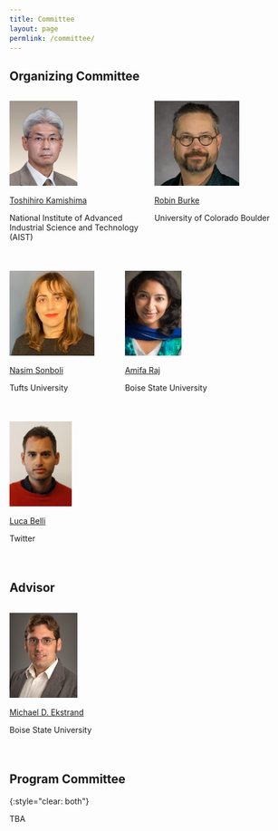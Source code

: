 ```yaml
---
title: Committee
layout: page
permlink: /committee/
---
```

## Organizing Committee


<div style="margin-bottom: 3ex; max-width: 50%; min-width: 200px; display: inline-block;  vertical-align: top">
<p><img src="kamishima.jpg" style="height:150px"></p>
<p><a href="https://www.kamishima.net/">Toshihiro Kamishima</a></p>
<p>National Institute of Advanced Industrial Science and Technology (AIST)</p>
</div>

<div style="margin-bottom: 3ex; max-width: 50%; min-width: 200px; display: inline-block;  vertical-align: top">
<p><img src="burkerobincub.jpeg" style="height:150px"></p>
<p><a href="https://www.colorado.edu/cmci/people/college-leadership/robin-burke">Robin Burke</a></p>
<p>University of Colorado Boulder</p>
</div>

<div style="margin-bottom: 3ex; max-width: 50%; min-width: 200px; display: inline-block;  vertical-align: top">
<p><img src="nassim.jpeg" style="height:150px"></p>
<p><a href="https://www.linkedin.com/in/nasimsonboli/">Nasim Sonboli</a></p>
<p>Tufts University</p>
</div>

<div style="margin-bottom: 3ex; max-width: 50%; min-width: 200px; display: inline-block;  vertical-align: top">
<p><img src="amifa.jpeg" style="height:150px"></p>
<p><a href="https://amifaraj.github.io/">Amifa Raj</a></p>
<p>Boise State University</p>
</div>

<div style="margin-bottom: 3ex; max-width: 50%; min-width: 200px; display: inline-block;  vertical-align: top">
<p><img src="lucab.jpeg" style="height:150px"></p>
<p><a href="https://twitter.com/__lucab">Luca Belli</a></p>
<p>Twitter</p>
</div>


## Advisor

<div style="margin-bottom: 3ex; max-width: 50%; min-width: 200px; display: inline-block;  vertical-align: top">
<p><img src="michaelekstrand.jpeg" style="height:150px"></p>
<p><a href="https://md.ekstrandom.net/">Michael D. Ekstrand</a></p>
<p>Boise State University</p>
</div>

## Program Committee
{:style="clear: both"}

TBA


